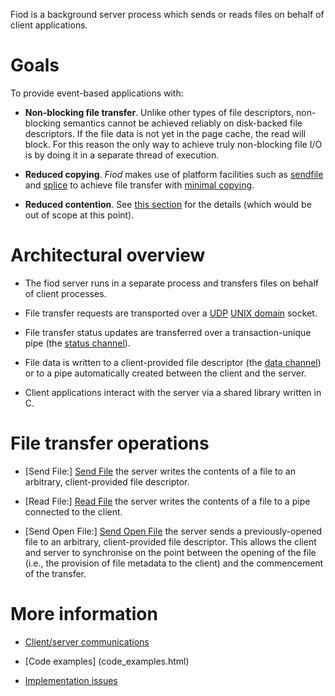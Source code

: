 Fiod is a background server process which sends or reads files on behalf of
client applications.

# Goals

To provide event-based applications with:

* **Non-blocking file transfer**. Unlike other types of file descriptors,
   non-blocking semantics cannot be achieved reliably on disk-backed file
   descriptors. If the file data is not yet in the page cache, the read will
   block. For this reason the only way to achieve truly non-blocking file I/O is
   by doing it in a separate thread of execution.

* **Reduced copying**. *Fiod* makes use of platform facilities such as
   [sendfile] and [splice] to achieve file transfer with [minimal
   copying][data_copying].

* **Reduced contention**. See [this section][impl_processes] for the details
    (which would be out of scope at this point).

# Architectural overview

* The fiod server runs in a separate process and transfers files on behalf of
  client processes.

* File transfer requests are transported over a [UDP][impl_udp_vs_tcp] [UNIX
  domain][impl_unix_sockets] socket.

* File transfer status updates are transferred over a transaction-unique pipe
  (the [status channel][status_channel]).

* File data is written to a client-provided file descriptor (the [data
  channel][data_channel]) or to a pipe automatically created between the client
  and the server.

* Client applications interact with the server via a shared library written in
  C.

<h1 id="semantics">File transfer operations</h1>

* [Send File:] [Send File] the server writes the contents of a file to an
  arbitrary, client-provided file descriptor.

* [Read File:] [Read File] the server writes the contents of a file to a pipe
  connected to the client.

* [Send Open File:] [Send Open File] the server sends a previously-opened file
  to an arbitrary, client-provided file descriptor. This allows the client and
  server to synchronise on the point between the opening of the file (i.e., the
  provision of file metadata to the client) and the commencement of the
  transfer.

# More information

* [Client/server communications](messages.html)

* [Code examples] (code_examples.html)

* [Implementation issues](implementation.html)

  [status_channel]: messages.html#status_channel
  [data_channel]: messages.html#data_channel
  [data_copying]: implementation.html#data_copying
  [impl_unix_sockets]: implementation.html#unix_sockets
  [impl_udp_vs_tcp]: implementation.html#udp_vs_tcp
  [impl_processes]: implementation.html#processes
  [Read File]: messages.html#read_file
  [Send File]: messages.html#send_file
  [Send Open File]: messages.html#send_open_file
  [File Information]: messages.html#file_information "File Information Message"
  [Open File Information]: messages.html#open_file_information "Open File Information Message"
  [Transfer Status]: messages.html#transfer_status "Transfer Status Message"
  [1]: http://adrianchadd.blogspot.com/2013/12/experimenting-with-zero-copy-network-io.html
  [2]: https://git.kernel.org/cgit/linux/kernel/git/stable/linux-stable.git/commit/?id=485ddb4b9741bafb70b22e5c1f9b4f37dc3e85bd
  [3]: https://svnweb.freebsd.org/base?view=revision&revision=255608
  [4]: http://neugierig.org/software/blog/2011/12/nonblocking-disk-io.html
  [5]: http://bert-hubert.blogspot.com/2012/05/on-linux-asynchronous-file-io.html
  [6]: http://blog.libtorrent.org/2012/10/asynchronous-disk-io/
  [unix]: http://linux.die.net/man/7/unix "unix(7)"
  [open]: http://linux.die.net/man/2/open "open(2)"
  [close]: http://linux.die.net/man/2/close "close(2)"
  [stat]: http://linux.die.net/man/2/stat "stat(2)"
  [fstat]: http://linux.die.net/man/2/fstat "fstat(2)"
  [signalfd]: http://linux.die.net/man/2/signalfd "signalfd(2)"
  [splice]: http://linux.die.net/man/2/splice "splice(2)"
  [sendfile]: https://www.freebsd.org/cgi/man.cgi?query=sendfile "sendfile(2)"
  [select]: http://linux.die.net/man/2/select "select(2)"
  [poll]: http://linux.die.net/man/2/poll "poll(2)"
  [epoll]: http://linux.die.net/man/7/epoll "epoll(7)"
  [kqueue]: https://www.freebsd.org/cgi/man.cgi?query=kqueue "kqueue(2)"
  [kqueue_freebsd]: https://www.freebsd.org/cgi/man.cgi?query=kqueue "kqueue(2)"
  [kqueue_osx]: https://developer.apple.com/library/Mac/documentation/Darwin/Reference/ManPages/man2/kqueue.2.html "kqueue(2)"